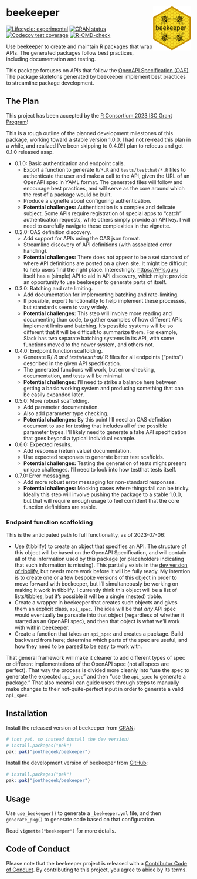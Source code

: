 
<!-- README.md is generated from README.Rmd. Please edit that file -->

# beekeeper <a href="https://jonthegeek.github.io/beekeeper/"><img src="man/figures/logo.svg" align="right" height="120" /></a>

<!-- badges: start -->

[![Lifecycle:
experimental](https://img.shields.io/badge/lifecycle-experimental-orange.svg)](https://lifecycle.r-lib.org/articles/stages.html#experimental)
[![CRAN
status](https://www.r-pkg.org/badges/version/beekeeper)](https://CRAN.R-project.org/package=beekeeper)
[![Codecov test
coverage](https://codecov.io/gh/jonthegeek/beekeeper/branch/main/graph/badge.svg)](https://app.codecov.io/gh/jonthegeek/beekeeper?branch=main)
[![R-CMD-check](https://github.com/jonthegeek/beekeeper/actions/workflows/R-CMD-check.yaml/badge.svg)](https://github.com/jonthegeek/beekeeper/actions/workflows/R-CMD-check.yaml)
<!-- badges: end -->

Use beekeeper to create and maintain R packages that wrap APIs. The
generated packages follow best practices, including documentation and
testing.

This package forcuses on APIs that follow the [OpenAPI Specification
(OAS)](https://spec.openapis.org/oas/v3.1.0). The package skeletons
generated by beekeeper implement best practices to streamline package
development.

## The Plan

This project has been accepted by the [R Consortium 2023 ISC Grant
Program](https://www.r-consortium.org/all-projects/awarded-projects/2023-group-1#api2r:%20An%20R%20Package%20for%20Auto-Generating%20R%20API%20Clients)!

This is a rough outline of the planned development milestones of this
package, working toward a stable version 1.0.0. I had not re-read this
plan in a while, and realized I’ve been skipping to 0.4.0! I plan to
refocus and get 0.1.0 released asap.

- 0.1.0: Basic authentication and endpoint calls.
  - Export a function to generate `R/*.R` and `tests/testthat/*.R` files
    to authenticate the user and make a call to the API, given the URL
    of an OpenAPI spec in YAML format. The generated files will follow
    and encourage best practices, and will serve as the core around
    which the rest of a package would be built.
  - Produce a vignette about configuring authentication.
  - **Potential challenges:** Authentication is a complex and delicate
    subject. Some APIs require registration of special apps to “catch”
    authentication requests, while others simply provide an API key. I
    will need to carefully navigate these complexities in the vignette.
- 0.2.0: OAS definition discovery.
  - Add support for APIs using the OAS json format.
  - Streamline discovery of API definitions (with associated error
    handling).
  - **Potential challenges:** There does not appear to be a set standard
    of where API definitions are posted on a given site. It might be
    difficult to help users find the right place. Interestingly,
    <https://APIs.guru> itself has a (simple) API to aid in API
    discovery, which might provide an opportunity to use beekeeper to
    generate parts of itself.
- 0.3.0: Batching and rate limiting.
  - Add documentation for implementing batching and rate-limiting.
  - If possible, export functionality to help implement these processes,
    but standards seem to vary widely.
  - **Potential challenges:** This step will involve more reading and
    documenting than code, to gather examples of how different APIs
    implement limits and batching. It’s possible systems will be so
    different that it will be difficult to summarize them. For example,
    Slack has two separate batching systems in its API, with some
    functions moved to the newer system, and others not.
- 0.4.0: Endpoint function scaffolding.
  - Generate R/*.R and tests/testthat/*.R files for all endpoints
    (“paths”) described in the given API specification.
  - The generated functions will work, but error checking,
    documentation, and tests will be minimal.
  - **Potential challenges:** I’ll need to strike a balance here between
    getting a basic working system and producing something that can be
    easily expanded later.
- 0.5.0: More robust scaffolding.
  - Add parameter documentation.
  - Also add parameter type checking.
  - **Potential challenges:** By this point I’ll need an OAS definition
    document to use for testing that includes all of the possible
    parameter types. I’ll likely need to generate a fake API
    specification that goes beyond a typical individual example.
- 0.6.0: Expected results.
  - Add response (return value) documentation.
  - Use expected responses to generate better test scaffolds.
  - **Potential challenges:** Testing the generation of tests might
    present unique challenges. I’ll need to look into how testthat tests
    itself.
- 0.7.0: Error messaging.
  - Add more robust error messaging for non-standard responses.
  - **Potential challenges:** Mocking cases where things fail can be
    tricky. Ideally this step will involve pushing the package to a
    stable 1.0.0, but that will require enough usage to feel confident
    that the core function definitions are stable.

### Endpoint function scaffolding

This is the anticipated path to full functionality, as of 2023-07-06:

- Use {tibblify} to create an object that specifies an API. The
  structure of this object will be based on the OpenAPI Specification,
  and will contain all of the information used by this package (or
  placeholders indicating that such information is missing). This
  partially exists in the [dev version of
  tibblify](https://github.com/mgirlich/tibblify/pull/187), but needs
  more work before it will be fully ready. My intention is to create one
  or a few bespoke versions of this object in order to move forward with
  beekeeper, but I’ll simultaneously be working on making it work in
  tibblify. I currently think this object will be a list of
  lists/tibbles, but it’s possible it will be a single (nested) tibble.
- Create a wrapper in beekeeper that creates such objects and gives them
  an explicit class, `api_spec`. The idea will be that *any* API spec
  would eventually be parsable into that object (regardless of whether
  it started as an OpenAPI spec), and then that object is what we’ll
  work with within beekeeper.
- Create a function that takes an `api_spec` and creates a package.
  Build backward from here; determine which parts of the spec are
  useful, and how they need to be parsed to be easy to work with.

That general framework will make it cleaner to add different types of
spec or different implementations of the OpenAPI spec (not all specs are
perfect). That way the process is divided more cleanly into “use the
spec to generate the expected `api_spec`” and then “use the `api_spec`
to generate a package.” That also means I can guide users through steps
to manually make changes to their not-quite-perfect input in order to
generate a valid `api_spec`.

## Installation

<div class=".pkgdown-release">

Install the released version of beekeeper from
[CRAN](https://cran.r-project.org/):

``` r
# (not yet, so instead install the dev version)
# install.packages("pak")
pak::pak("jonthegeek/beekeeper")
```

</div>

<div class=".pkgdown-devel">

Install the development version of beekeeper from
[GitHub](https://github.com/):

``` r
# install.packages("pak")
pak::pak("jonthegeek/beekeeper")
```

</div>

## Usage

Use `use_beekeeper()` to generate a `_beekeeper.yml` file, and then
`generate_pkg()` to generate code based on that configuration.

Read `vignette("beekeeper")` for more details.

## Code of Conduct

Please note that the beekeeper project is released with a [Contributor
Code of
Conduct](https://jonthegeek.github.io/beekeeper/CODE_OF_CONDUCT.html).
By contributing to this project, you agree to abide by its terms.
